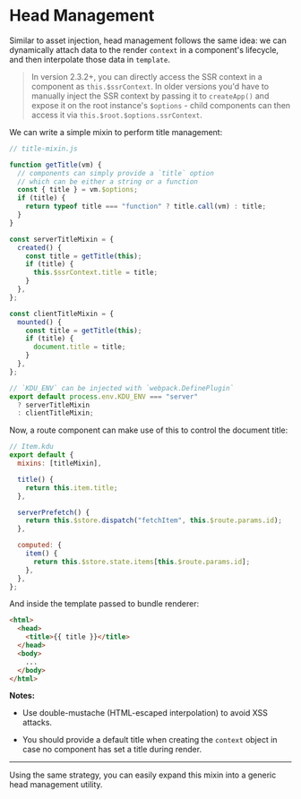 # Head Management

Similar to asset injection, head management follows the same idea: we can dynamically attach data to the render `context` in a component's lifecycle, and then interpolate those data in `template`.

> In version 2.3.2+, you can directly access the SSR context in a component as `this.$ssrContext`. In older versions you'd have to manually inject the SSR context by passing it to `createApp()` and expose it on the root instance's `$options` - child components can then access it via `this.$root.$options.ssrContext`.

We can write a simple mixin to perform title management:

```js
// title-mixin.js

function getTitle(vm) {
  // components can simply provide a `title` option
  // which can be either a string or a function
  const { title } = vm.$options;
  if (title) {
    return typeof title === "function" ? title.call(vm) : title;
  }
}

const serverTitleMixin = {
  created() {
    const title = getTitle(this);
    if (title) {
      this.$ssrContext.title = title;
    }
  },
};

const clientTitleMixin = {
  mounted() {
    const title = getTitle(this);
    if (title) {
      document.title = title;
    }
  },
};

// `KDU_ENV` can be injected with `webpack.DefinePlugin`
export default process.env.KDU_ENV === "server"
  ? serverTitleMixin
  : clientTitleMixin;
```

Now, a route component can make use of this to control the document title:

```js
// Item.kdu
export default {
  mixins: [titleMixin],

  title() {
    return this.item.title;
  },

  serverPrefetch() {
    return this.$store.dispatch("fetchItem", this.$route.params.id);
  },

  computed: {
    item() {
      return this.$store.state.items[this.$route.params.id];
    },
  },
};
```

And inside the template passed to bundle renderer:

```html
<html>
  <head>
    <title>{{ title }}</title>
  </head>
  <body>
    ...
  </body>
</html>
```

**Notes:**

- Use double-mustache (HTML-escaped interpolation) to avoid XSS attacks.

- You should provide a default title when creating the `context` object in case no component has set a title during render.

---

Using the same strategy, you can easily expand this mixin into a generic head management utility.
